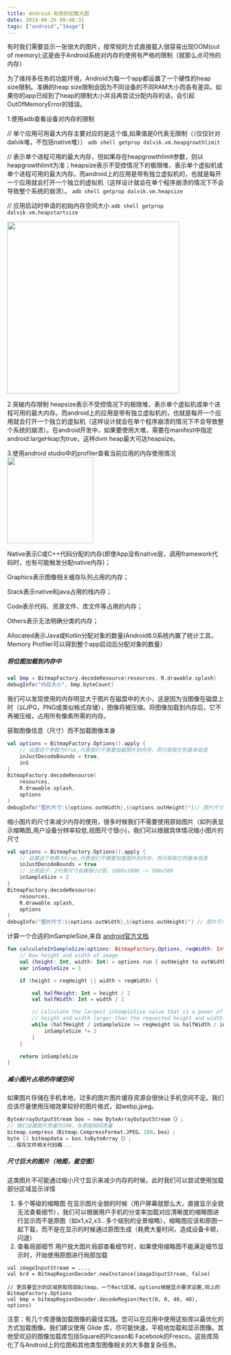 ```yaml
---
title: Android-有效的加载大图
date: 2019-06-26 08:48:31
tags: ["android","Image"]
---
```


有时我们需要显示一张很大的图片，按常规的方式直接载入很容易出现OOM(out of  memory);这是由于Android系统对内存的使用有严格的限制（就那么点可怜的内存）

<div class="tip tip-info">为了维持多任务的功能环境，Android为每一个app都设置了一个硬性的heap size限制。准确的heap size限制会因为不同设备的不同RAM大小而各有差异。如果你的app已经到了heap的限制大小并且再尝试分配内存的话，会引起OutOfMemoryError的错误。
</div>

1.使用adb查看设备对内存的限制

// 单个应用可用最大内存主要对应的是这个值,如果值是0代表无限制（（仅仅针对dalvik堆，不包括native堆））
`adb shell getprop dalvik.vm.heapgrowthlimit`

// 表示单个进程可用的最大内存，但如果存在heapgrowthlimit参数，则以heapgrowthlimit为准；heapsize表示不受控情况下的极限堆，表示单个虚拟机或单个进程可用的最大内存。而android上的应用是带有独立虚拟机的，也就是每开一个应用就会打开一个独立的虚拟机（这样设计就会在单个程序崩溃的情况下不会导致整个系统的崩溃）。
`adb shell getprop dalvik.vm.heapsize`

// 应用启动时申请的初始内存空间大小
`adb shell getprop dalvik.vm.heapstartsize`

<img width="400" src="/images/jetpack/adb-memory.png">

2.突破内存限制
heapsize表示不受控情况下的极限堆，表示单个虚拟机或单个进程可用的最大内存。而android上的应用是带有独立虚拟机的，也就是每开一个应用就会打开一个独立的虚拟机（这样设计就会在单个程序崩溃的情况下不会导致整个系统的崩溃）。在android开发中，如果要使用大堆，需要在manifest中指定android:largeHeap为true，这样dvm heap最大可达heapsize。

3.使用android studio中的profiler查看当前应用的内存使用情况
<img width="200" src="/images/jetpack/adb-memory-profiler.png">

Native表示C或C++代码分配的内存(即使App没有native层，调用framework代码时，也有可能触发分配native内存)；

Graphics表示图像相关缓存队列占用的内存；

Stack表示native和java占用的栈内存；

Code表示代码、资源文件、库文件等占用的内存；

Others表示无法明确分类的内存；

Allocated表示Java或Kotlin分配对象的数量(Android8.0系统内置了统计工具，Memory Profiler可以得到整个app启动后分配对象的数量）

##### 将位图加载到内存中
```kotlin
val bmp = BitmapFactory.decodeResource(resources, R.drawable.splash)
debugInfo("内存大小", bmp.byteCount)
```

我们可以发现使用的内存明显大于图片在磁盘中的大小，这是因为当图像在磁盘上时（以JPG，PNG或类似格式存储），图像将被压缩。将图像加载到内存后，它不再被压缩，占用所有像素所需的内存。

获取图像信息（尺寸）而不加载图像本身
```Kotlin
val options = BitmapFactory.Options().apply {
    // 设置这个参数为true,代表我们不需要加载图片到内存，而只获取它的基本信息
    inJustDecodeBounds = true,
    inS
}
BitmapFactory.decodeResource(
    resources,
    R.drawable.splash,
    options
)
debugInfo("图片尺寸:${options.outWidth},${options.outHeight}")// 图片尺寸:900,1464
```

缩小图片的尺寸来减少内存的使用，很多时候我们不需要使用原始图片（如列表显示缩略图,用户设备分辨率较低,视图尺寸很小)，我们可以根据具体情况缩小图片的尺寸
```Kotlin
val options = BitmapFactory.Options().apply {
    // 设置这个参数为true,代表我们不需要加载图片到内存，而只获取它的基本信息
    inJustDecodeBounds = true
    // 比例因子，2代表尺寸会被缩小2倍，1000x1000 -> 500x500
    inSampleSize = 2
}
BitmapFactory.decodeResource(
    resources,
    R.drawable.splash,
    options
)
debugInfo("图片尺寸:${options.outWidth},${options.outHeight}") // 图片尺寸:450,732

```

计算一个合适的inSampleSize,来自 [android官方文档](https://developer.android.com/topic/performance/graphics/load-bitmap.html#load-bitmap)
```Kotlin
fun calculateInSampleSize(options: BitmapFactory.Options, reqWidth: Int, reqHeight: Int): Int {
    // Raw height and width of image
    val (height: Int, width: Int) = options.run { outHeight to outWidth }
    var inSampleSize = 1

    if (height > reqHeight || width > reqWidth) {

        val halfHeight: Int = height / 2
        val halfWidth: Int = width / 2

        // Calculate the largest inSampleSize value that is a power of 2 and keeps both
        // height and width larger than the requested height and width.
        while (halfHeight / inSampleSize >= reqHeight && halfWidth / inSampleSize >= reqWidth) {
            inSampleSize *= 2
        }
    }

    return inSampleSize
}
```

##### 减小图片占用的存储空间
如果图片存储在手机本地，过多的图片图片缓存资源会很快让手机空间不足。我们应该尽量使用压缩效果较好的图片格式，如webp,jpeg。
```Kotlin
ByteArrayOutputStream bos = new ByteArrayOutputStream（）; 
// 我们设置图片质量为100，与原图相同质量
bitmap.compress（Bitmap.CompressFormat.JPEG，100，bos）; 
byte [] bitmapdata = bos.toByteArray（）;
...保存文件相关代码略...
```

##### 尺寸巨大的图片（地图，星空图）
这类图片不可能通过缩小尺寸显示来减少内存的时候，此时我们可以尝试使用加载部分区域显示详情
1. 多个等级的缩略图
在显示图片全貌的时候（用户屏幕就那么大，直接显示全貌无法查看细节），我们可以根据用户手机的分变率加载对应清晰度的缩略图进行显示而不是原图（如x1,x2,x3...多个级别的全景缩略），缩略图应该和原图一起下载，而不是在显示的时候通过原图生成（耗费大量时间，造成设备卡顿，闪退）
2. 查看局部细节
用户放大图片局部查看细节时，如果使用缩略图不能满足细节显示时，开始使用原图进行局部加载
``` 
val imageInputStream = ....
val brd = BitmapRegionDecoder.newInstance(imageInputStream, false)

// 更具要显示的区域获取局部Bitmap，一个Rect区域，options根据显示要求设置,同上的BitmapFactory.Options
val bmp = bitmapRegionDecoder.decodeRegion(Rect(0, 0, 40, 40), options)

```

<div class="tip tip-info">注意：有几个库遵循加载图像的最佳实践。您可以在应用中使用这些库以最优化的方式加载图像。我们建议使用 Glide 库，尽可能快速，平稳地加载和显示图像。其他受欢迎的图像加载库包括Square的Picasso和 Facebook的Fresco。这些库简化了与Android上的位图和其他类型图像相关的大多数复杂任务。
</div>